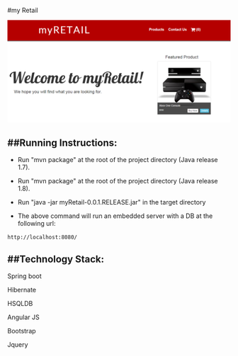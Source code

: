 #my Retail
 
 ![alt](https://github.com/ltalhouarne/myRetail/blob/master/myRetail.PNG)
 
##Running Instructions:
 --------------------
 
* Run "mvn package" at the root of the project directory (Java release 1.7).

* Run "mvn package" at the root of the project directory (Java release 1.8).

* Run "java -jar myRetail-0.0.1.RELEASE.jar" in the target directory

* The above command will run an embedded server with a DB at the following url:

```
http://localhost:8080/
```

##Technology Stack:
 ----------------
 
Spring boot

Hibernate

HSQLDB

Angular JS

Bootstrap

Jquery
